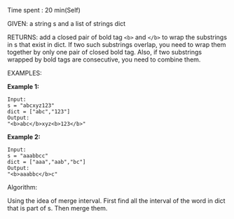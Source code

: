 Time spent : 20 min(Self)

GIVEN: a string s and a list of strings dict 

RETURNS: add a closed pair of bold tag `<b>` and `</b>` to wrap the substrings in s that exist in dict. If two such substrings overlap, you need to wrap them together by only one pair of closed bold tag. Also, if two substrings wrapped by bold tags are consecutive, you need to combine them.

EXAMPLES:

**Example 1:**

```
Input: 
s = "abcxyz123"
dict = ["abc","123"]
Output:
"<b>abc</b>xyz<b>123</b>"
```



**Example 2:**

```
Input: 
s = "aaabbcc"
dict = ["aaa","aab","bc"]
Output:
"<b>aaabbc</b>c"
```

Algorithm:

Using the idea of merge interval. First find all the interval of the word in dict that is part of s. Then merge them. 